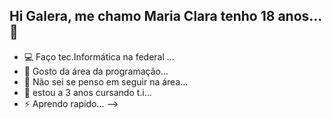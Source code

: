 ## Hi Galera, me chamo Maria Clara tenho 18 anos...👋

- 💻 Faço tec.Informática na federal  ...
- 🤗 Gosto da área da programação...
- 🤔 Não sei se penso em seguir na área...
- 👾 estou a 3 anos cursando t.i...
- ⚡ Aprendo rapido...
-->
